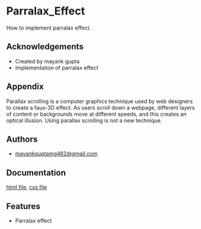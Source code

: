 # Parralax_Effect

How to implement parralax effect.


## Acknowledgements

 - Created by mayank gupta
 - Implementation of parralax effect 
 


## Appendix

Parallax scrolling is a computer graphics technique used by web designers to create a faux-3D effect. As users scroll down a webpage, different layers of content or backgrounds move at different speeds, and this creates an optical illusion. Using parallax scrolling is not a new technique.


## Authors

- mayankguptamg462@gmail.com


## Documentation

[html file](https://github.com/mkgupta2000/parralax_website/blob/main/parralax.html),
[css file](https://github.com/mkgupta2000/parralax_website/blob/main/parralax.css)


## Features

- Parralax effect

